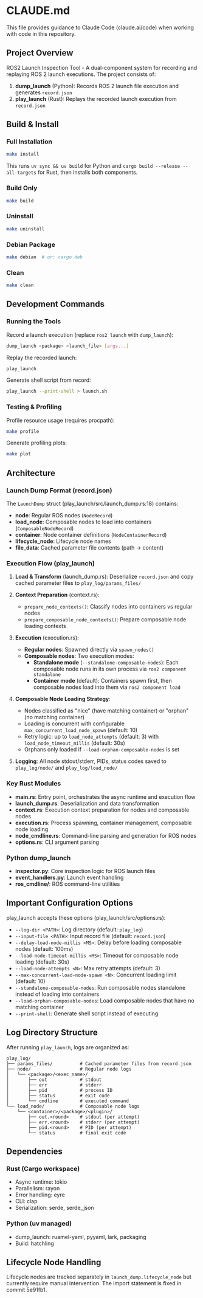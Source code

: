 # CLAUDE.md

This file provides guidance to Claude Code (claude.ai/code) when working with code in this repository.

## Project Overview

ROS2 Launch Inspection Tool - A dual-component system for recording and replaying ROS 2 launch executions. The project consists of:

1. **dump_launch** (Python): Records ROS 2 launch file execution and generates `record.json`
2. **play_launch** (Rust): Replays the recorded launch execution from `record.json`

## Build & Install

### Full Installation
```sh
make install
```
This runs `uv sync && uv build` for Python and `cargo build --release --all-targets` for Rust, then installs both components.

### Build Only
```sh
make build
```

### Uninstall
```sh
make uninstall
```

### Debian Package
```sh
make debian  # or: cargo deb
```

### Clean
```sh
make clean
```

## Development Commands

### Running the Tools

Record a launch execution (replace `ros2 launch` with `dump_launch`):
```sh
dump_launch <package> <launch_file> [args...]
```

Replay the recorded launch:
```sh
play_launch
```

Generate shell script from record:
```sh
play_launch --print-shell > launch.sh
```

### Testing & Profiling

Profile resource usage (requires procpath):
```sh
make profile
```

Generate profiling plots:
```sh
make plot
```

## Architecture

### Launch Dump Format (record.json)

The `LaunchDump` struct (play_launch/src/launch_dump.rs:18) contains:
- **node**: Regular ROS nodes (`NodeRecord`)
- **load_node**: Composable nodes to load into containers (`ComposableNodeRecord`)
- **container**: Node container definitions (`NodeContainerRecord`)
- **lifecycle_node**: Lifecycle node names
- **file_data**: Cached parameter file contents (path → content)

### Execution Flow (play_launch)

1. **Load & Transform** (launch_dump.rs): Deserialize `record.json` and copy cached parameter files to `play_log/params_files/`

2. **Context Preparation** (context.rs):
   - `prepare_node_contexts()`: Classify nodes into containers vs regular nodes
   - `prepare_composable_node_contexts()`: Prepare composable node loading contexts

3. **Execution** (execution.rs):
   - **Regular nodes**: Spawned directly via `spawn_nodes()`
   - **Composable nodes**: Two execution modes:
     - **Standalone mode** (`--standalone-composable-nodes`): Each composable node runs in its own process via `ros2 component standalone`
     - **Container mode** (default): Containers spawn first, then composable nodes load into them via `ros2 component load`

4. **Composable Node Loading Strategy**:
   - Nodes classified as "nice" (have matching container) or "orphan" (no matching container)
   - Loading is concurrent with configurable `max_concurrent_load_node_spawn` (default: 10)
   - Retry logic: up to `load_node_attempts` (default: 3) with `load_node_timeout_millis` (default: 30s)
   - Orphans only loaded if `--load-orphan-composable-nodes` is set

5. **Logging**: All node stdout/stderr, PIDs, status codes saved to `play_log/node/` and `play_log/load_node/`

### Key Rust Modules

- **main.rs**: Entry point, orchestrates the async runtime and execution flow
- **launch_dump.rs**: Deserialization and data transformation
- **context.rs**: Execution context preparation for nodes and composable nodes
- **execution.rs**: Process spawning, container management, composable node loading
- **node_cmdline.rs**: Command-line parsing and generation for ROS nodes
- **options.rs**: CLI argument parsing

### Python dump_launch

- **inspector.py**: Core inspection logic for ROS launch files
- **event_handlers.py**: Launch event handling
- **ros_cmdline/**: ROS command-line utilities

## Important Configuration Options

play_launch accepts these options (play_launch/src/options.rs):
- `--log-dir <PATH>`: Log directory (default: `play_log`)
- `--input-file <PATH>`: Input record file (default: `record.json`)
- `--delay-load-node-millis <MS>`: Delay before loading composable nodes (default: 100ms)
- `--load-node-timeout-millis <MS>`: Timeout for composable node loading (default: 30s)
- `--load-node-attempts <N>`: Max retry attempts (default: 3)
- `--max-concurrent-load-node-spawn <N>`: Concurrent loading limit (default: 10)
- `--standalone-composable-nodes`: Run composable nodes standalone instead of loading into containers
- `--load-orphan-composable-nodes`: Load composable nodes that have no matching container
- `--print-shell`: Generate shell script instead of executing

## Log Directory Structure

After running `play_launch`, logs are organized as:
```
play_log/
├── params_files/          # Cached parameter files from record.json
├── node/                  # Regular node logs
│   └── <package>/<exec_name>/
│       ├── out            # stdout
│       ├── err            # stderr
│       ├── pid            # process ID
│       ├── status         # exit code
│       └── cmdline        # executed command
└── load_node/             # Composable node logs
    └── <container>/<package>/<plugin>/
        ├── out.<round>    # stdout (per attempt)
        ├── err.<round>    # stderr (per attempt)
        ├── pid.<round>    # PID (per attempt)
        └── status         # final exit code
```

## Dependencies

### Rust (Cargo workspace)
- Async runtime: tokio
- Parallelism: rayon
- Error handling: eyre
- CLI: clap
- Serialization: serde, serde_json

### Python (uv managed)
- dump_launch: ruamel-yaml, pyyaml, lark, packaging
- Build: hatchling

## Lifecycle Node Handling

Lifecycle nodes are tracked separately in `launch_dump.lifecycle_node` but currently require manual intervention. The import statement is fixed in commit 5e91fb1.
